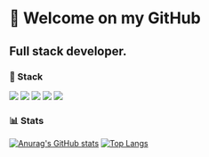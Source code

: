 # 👋 Welcome on my GitHub

## Full stack developer. 

### 🚀 Stack

<img src="https://skillicons.dev/icons?i=typescript,javascript,php,docker" />
<img src="https://skillicons.dev/icons?i=react,symfony,laravel,threejs" />
<img src="https://skillicons.dev/icons?i=bootstrap,mui,sass" />
<img src="https://skillicons.dev/icons?i=postgresql,mysql,graphql" />
<img src="https://skillicons.dev/icons?i=go,rust" />

### 📊 Stats

[![Anurag's GitHub stats](https://github-readme-stats.vercel.app/api?username=hhertout&hide_border=true&show_icons=true&rank_icon=github)](https://github.com/anuraghazra/github-readme-stats)  [![Top Langs](https://github-readme-stats.vercel.app/api/top-langs/?username=hhertout&hide_border=true&layout=compact&hide=scss,css,html,twig)](https://github.com/anuraghazra/github-readme-stats)
